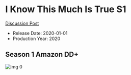 # I Know This Much Is True S1

[Discussion Post](https://www.avsforum.com/threads/bass-eq-for-filtered-movies.2995212/post-59960014)

* Release Date: 2020-01-01
* Production Year: 2020

## Season 1 Amazon DD+

![img 0](https://i.imgur.com/nFEbDRH.jpg)

